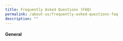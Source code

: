 ```yaml
---
title: Frequently Asked Questions (FAQ)
permalink: /about-us/frequently-asked-questions-faq
description: ""
---
```

<h4>General</h4>